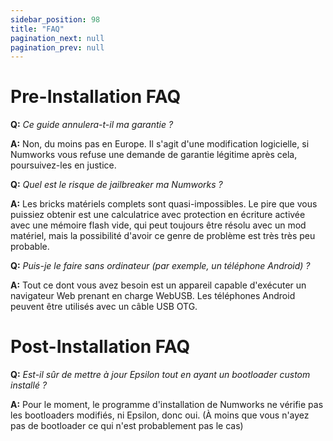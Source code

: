 ```yaml
---
sidebar_position: 98
title: "FAQ"
pagination_next: null
pagination_prev: null
---
```


# Pre-Installation FAQ

**Q:** *Ce guide annulera-t-il ma garantie ?*

**A:** Non, du moins pas en Europe. Il s'agit d'une modification logicielle, si Numworks vous refuse une demande de garantie légitime après cela, poursuivez-les en justice.

**Q:** *Quel est le risque de jailbreaker ma Numworks ?*

**A:** Les bricks matériels complets sont quasi-impossibles. Le pire que vous puissiez obtenir est une calculatrice avec protection en écriture activée avec une mémoire flash vide, qui peut toujours être résolu avec un mod matériel, mais la possibilité d'avoir ce genre de problème est très très peu probable.

**Q:** *Puis-je le faire sans ordinateur (par exemple, un téléphone Android) ?*  
  
**A:** Tout ce dont vous avez besoin est un appareil capable d'exécuter un navigateur Web prenant en charge WebUSB.
Les téléphones Android peuvent être utilisés avec un câble USB OTG.

# Post-Installation FAQ

**Q:** *Est-il sûr de mettre à jour Epsilon tout en ayant un bootloader custom installé ?*

**A:** Pour le moment, le programme d'installation de Numworks ne vérifie pas les bootloaders modifiés, ni Epsilon, donc oui. (À moins que vous n'ayez pas de bootloader ce qui n'est probablement pas le cas)
